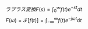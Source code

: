 $$
ラプラス変換　F(s) = \int_0^\infty f(t)e^{-st} dt
$$
$$
F(\omega) = \mathcal{F}[f(t)] = \int_{-\infty}^{\infty} f(t){e^{-j\omega t}} \mathrm{d}t
$$
